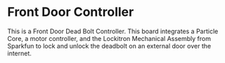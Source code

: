 Front Door Controller
=====================

This is a Front Door Dead Bolt Controller.  This board integrates a Particle Core, a motor controller, and the Lockitron Mechanical Assembly from Sparkfun to lock and unlock the deadbolt on an external door over the internet.

